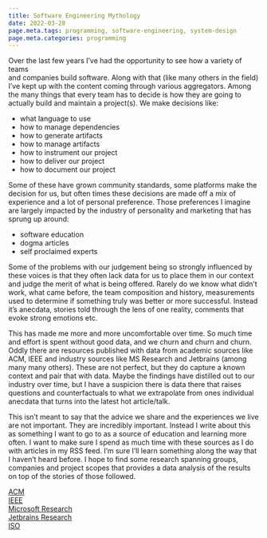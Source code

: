 ```yaml
---
title: Software Engineering Mythology
date: 2022-03-28
page.meta.tags: programming, software-engineering, system-design
page.meta.categories: programming
---
```


Over the last few years I’ve had the opportunity to see how a variety of teams  
and companies build software. Along with that (like many others in the field) I’ve kept up with the content coming
through various aggregators. Among the many things that every team has to decide is how they are going to actually build
and maintain a project(s). We make decisions like:

- what language to use
- how to manage dependencies
- how to generate artifacts
- how to manage artifacts
- how to instrument our project
- how to deliver our project
- how to document our project

Some of these have grown community standards, some platforms make the decision for us, but often times these decisions
are made off a mix of experience and a lot of personal preference. Those preferences I imagine are largely impacted by
the industry of personality and marketing that has sprung up around:

* software education
* dogma articles
* self proclaimed experts

Some of the problems with our judgement being so strongly influenced by these voices is that they often lack data for us
to place them in our context and judge the merit of what is being offered. Rarely do we know what didn’t work, what came
before, the team composition and history, measurements used to determine if something truly was better or more
successful. Instead it’s anecdata, stories told through the lens of one reality, comments that evoke strong emotions
etc.

This has made me more and more uncomfortable over time. So much time and effort is spent without good data, and we churn
and churn and churn. Oddly there are resources published with data from academic sources like ACM, IEEE and industry
sources like MS Research and Jetbrains (among many many others). These are not perfect, but they do capture a known
context and pair that with data. Maybe the findings have distilled out to our industry over time, but I have a suspicion
there is data there that raises questions and counterfactuals to what we extrapolate from ones individual anecdata that
turns into the latest hot article/talk.

This isn’t meant to say that the advice we share and the experiences we live are not important. They are incredibly
important. Instead I write about this as something I want to go to as a source of education and learning more often. I
want to make sure I spend as much time with these sources as I do with articles in my RSS feed. I’m sure I’ll learn
something along the way that I haven’t heard before. I hope to find some research spanning groups, companies and project
scopes that provides a data analysis of the results on top of the stories of those followed.

[ACM](https://dl.acm.org/action/doSearch?AllField=software+engineering)  
[IEEE](https://scholar.google.com/scholar?q=ieee+software+engineering&hl=en&as_sdt=0&as_vis=1&oi=scholart)  
[Microsoft Research](https://www.microsoft.com/en-us/research/group/research-software-engineering-rise/)  
[Jetbrains Research](https://research.jetbrains.org/publications/)  
[ISO](https://www.iso.org/standard/72189.html)

  